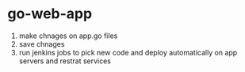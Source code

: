 # go-web-app

1. make chnages on app.go files 
2. save chnages 
3. run jenkins jobs to pick new code and deploy automatically on app servers and restrat services
